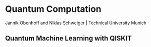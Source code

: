 # Quantum Computation
Jannik Obenhoff and Niklas Schweiger | Technical University Munich
## Quantum Machine Learning with QISKIT
